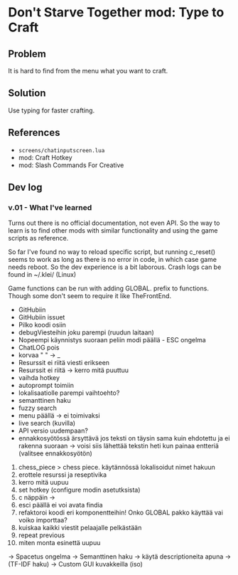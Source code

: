 # Don't Starve Together mod: Type to Craft

## Problem
It is hard to find from the menu what you want to craft.

## Solution

Use typing for faster crafting.

## References
 - `screens/chatinputscreen.lua`
 - mod: Craft Hotkey
 - mod: Slash Commands For Creative

## Dev log

### v.01 - What I've learned
Turns out there is no official documentation, not even API. So the way to learn is to find other mods with similar functionality and using the game scripts as reference.

So far I've found no way to reload specific script, but running c_reset() seems to work as long as there is no error in code, in which case game needs reboot. So the dev experience is a bit laborous. Crash logs can be found in ~/.klei/ (Linux)

Game functions can be run with adding GLOBAL. prefix to functions. Though some don't seem to require it like TheFrontEnd.



- GitHubiin
- GitHubiin issuet
- Pilko koodi osiin
- debugViesteihin joku parempi (ruudun laitaan)
- Nopeempi käynnistys suoraan peliin modi päällä
*-* ESC ongelma
- ChatLOG pois
- korvaa " " -> _
- Resurssit ei riitä viesti erikseen
- Resurssit ei riitä -> kerro mitä puuttuu
- vaihda hotkey
- autoprompt toimiin
- lokalisaatiolle parempi vaihtoehto?
- semanttinen haku
- fuzzy search
- menu päällä -> ei toimivaksi
- live search (kuvilla)
- API versio uudempaan?
- ennakkosyötössä ärsyttävä jos teksti on täysin sama kuin ehdotettu ja ei rakenna suoraan -> voisi siis lähettää tekstin heti kun painaa entteriä (valitsee ennakkosyötön)

1. chess_piece > chess piece. käytännössä lokalisoidut nimet hakuun
2. erottele resurssi ja reseptivika
3. kerro mitä uupuu
4. set hotkey (configure modin asetutksista)
5. c näppäin ->
6. esci päällä ei voi avata findia
7. refaktoroi koodi eri komponentteihin! Onko GLOBAL pakko käyttää vai voiko importtaa?
8. kuiskaa kaikki viestit pelaajalle pelkästään
9. repeat previous
10. miten monta esinettä uupuu


-> Spacetus ongelma
-> Semanttinen haku -> käytä descriptioneita apuna -> (TF-IDF haku)
-> Custom GUI kuvakkeilla (iso)